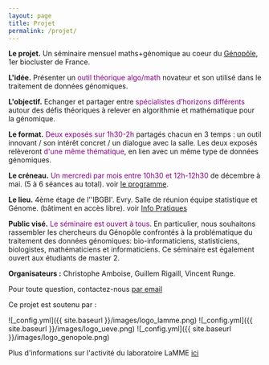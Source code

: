 ```yaml
---
layout: page
title: Projet
permalink: /projet/
---
```


**Le projet.** Un séminaire mensuel maths+génomique au coeur du [Génopôle](https://www.genopole.fr/), 1er biocluster de France.

**L'idée.** Présenter un <span style="color:purple">outil théorique algo/math</span> novateur et son utilisé dans le traitement de données génomiques.

**L'objectif.** Echanger et partager entre <span style="color:purple">spécialistes d’horizons différents</span> autour des défis théoriques à relever en algorithmie et mathématique pour la génomique.

**Le format.** <span style="color:purple">Deux exposés sur 1h30-2h</span> partagés chacun en 3 temps : un outil innovant / son intérêt concret / un dialogue avec la salle. Les deux exposés relèveront <span style="color:purple">d'une même thématique</span>, en lien avec un même type de données génomiques.

**Le créneau.** <span style="color:purple">Un mercredi par mois entre 10h30 et 12h-12h30</span> de décembre à mai. (5 à 6 séances au total). voir [le programme](exposes.md).

**Le lieu.**  4ème étage de l’'IBGBI'. Evry. Salle de réunion équipe statistique et Génome. (bâtiment en accès libre). voir [Info Pratiques](infos.md)

**Public visé.** <span style="color:purple">Le séminaire est ouvert à tous</span>. En particulier, nous souhaitons rassembler les chercheurs du Génopôle confrontés à la problématique du traitement des données génomiques: bio-informaticiens, statisticiens, biologistes, mathématiciens et informaticiens. Ce séminaire est également ouvert aux étudiants de master 2.

**Organisateurs :** Christophe Amboise, Guillem Rigaill, Vincent Runge.

Pour toute question, contactez-nous [par email](vincent.Runge@univ-evry.fr)

Ce projet est soutenu par :

![_config.yml]({{ site.baseurl }}/images/logo_lamme.png)
![_config.yml]({{ site.baseurl }}/images/logo_ueve.png)
![_config.yml]({{ site.baseurl }}/images/logo_genopole.png)

Plus d'informations sur l'activité du laboratoire LaMME [ici](http://www.math-evry.cnrs.fr/doku.php)

